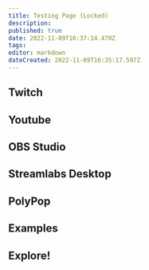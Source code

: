```yaml
---
title: Testing Page (Locked)
description: 
published: true
date: 2022-11-09T16:37:14.470Z
tags: 
editor: markdown
dateCreated: 2022-11-09T16:35:17.597Z
---
```


## Twitch

## Youtube

## OBS Studio

## Streamlabs Desktop

## PolyPop

## Examples

## Explore!